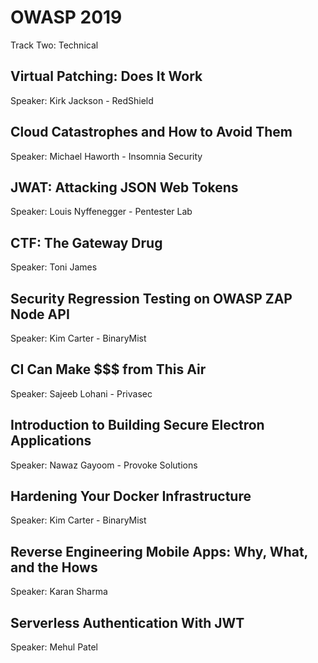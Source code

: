 # OWASP 2019

Track Two: Technical

## Virtual Patching: Does It Work

Speaker: Kirk Jackson - RedShield

## Cloud Catastrophes and How to Avoid Them

Speaker: Michael Haworth - Insomnia Security

## JWAT: Attacking JSON Web Tokens

Speaker: Louis Nyffenegger - Pentester Lab

## CTF: The Gateway Drug

Speaker: Toni James

## Security Regression Testing on OWASP ZAP Node API

Speaker: Kim Carter - BinaryMist

## CI Can Make $$$ from This Air

Speaker: Sajeeb Lohani - Privasec

## Introduction to Building Secure Electron Applications

Speaker: Nawaz Gayoom - Provoke Solutions

## Hardening Your Docker Infrastructure

Speaker: Kim Carter - BinaryMist

## Reverse Engineering Mobile Apps: Why, What, and the Hows

Speaker: Karan Sharma

## Serverless Authentication With JWT

Speaker: Mehul Patel
